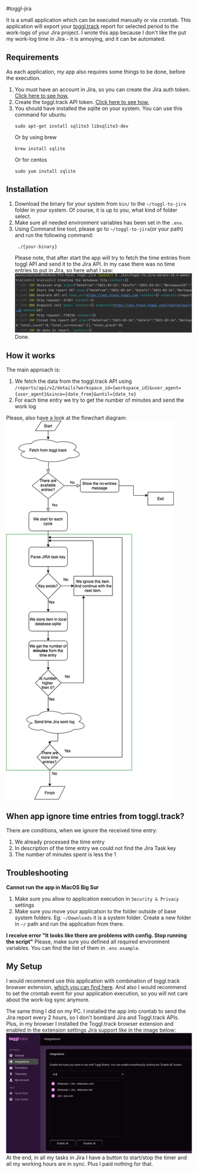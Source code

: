 #toggl-jira

It is a small application which can be executed manually or via crontab. This application will export your [toggl.track](https://toggl.com/track/) report for selected period to the work-logs of your Jira project. I wrote this app because I don't like the put my work-log time in Jira - it is annoying, and it can be automated.

## Requirements
As each application, my app also requires some things to be done, before the execution.
1. You must have an account in Jira, so you can create the Jira auth token. [Click here to see how.](documentation/create-jira-auth-token.md)
2. Create the toggl.track API token. [Click here to see how.](documentation/create-toggl-api-token.md)
3. You should have installed the sqlite on your system.
    You can use this command for ubuntu
    ```
    sudo apt-get install sqlite3 libsqlite3-dev
    ```
    Or by using brew
    ```
    brew install sqlite
    ```
    Or for centos
    ```
    sudo yum install sqlite
    ```
   
## Installation 
1. Download the binary for your system from `bin/` to the `~/toggl-to-jira` folder in your system. Of course, it is up to you, what kind of folder select.
2. Make sure all needed environment variables has been set in the `.env`.
3. Using Command line tool, please go to `~/toggl-to-jira`(or your path) and run the following command:
   ``` 
    ./{your-binary}
   ```
   Please note, that after start the app will try to fetch the time entries from toggl API and send it to the Jira API.
   In my case there was no time entries to put in Jira, so here what I saw: 
   ![app-dry-run](documentation/images/app-dry-run.png)
   Done. 

## How it works
The main approach is:
1. We fetch the data from the toggl.track API using `/reports/api/v2/details?workspace_id={workspace_id}&user_agent={user_agent}&since={date_from}&until={date_to}`
2. For each time entry we try to get the number of minutes and send the work log

Please, also have a look at the flowchart diagram:
![flowchart](documentation/images/the-flow.jpg)

## When app ignore time entries from toggl.track?
There are conditions, when we ignore the received time entry:

1. We already processed the time entry
2. In description of the time entry we could not find the Jira Task key
3. The number of minutes spent is less the 1

## Troubleshooting

**Cannot run the app in MacOS Big Sur**
1. Make sure you allow to application execution in `Security & Privacy` settings
2. Make sure you move your application to the folder outside of base system folders. Eg: `~/Downloads` it is a system folder. Create a new folder in `~/` path and run the application from there.

**I receive error "It looks like there are problems with config. Stop running the script"** 
Please, make sure you defined all required environment variables. You can find the list of them in `.env.example`.

## My Setup
I would recommend use this application with combination of toggl.track browser extension, [which you can find here](https://toggl.com/track/jira-time-tracking/). And also I would recommend to set the crontab event for your application execution, so you will not care about the work-log sync anymore. 

The same thing I did on my PC. I installed the app into crontab to send the Jira report every 2 hours, so I don't bombard Jira and Toggl.track APIs. Plus, in my browser I installed the Toggl.track browser extension and enabled in the extension settings Jira support like in the image below:
![enable-jira](documentation/images/toggl-extension-enable-jira.png)
At the end, in all my tasks in Jira I have a button to start/stop the timer and all my working hours are in sync. Plus I paid nothing for that. 
